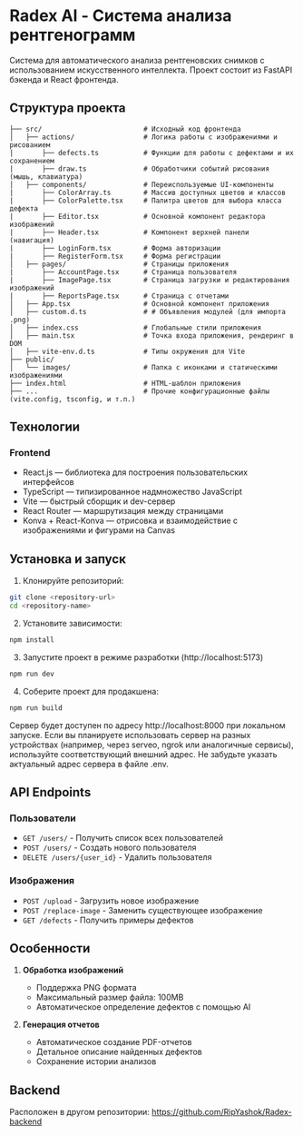 # Radex AI - Система анализа рентгенограмм

Система для автоматического анализа рентгеновских снимков с использованием искусственного интеллекта. Проект состоит из FastAPI бэкенда и React фронтенда.

## Структура проекта

```
├── src/                         # Исходный код фронтенда
│   ├── actions/                 # Логика работы с изображениями и рисованием
|       ├── defects.ts           # Функции для работы с дефектами и их сохранением
|       ├── draw.ts              # Обработчики событий рисования (мышь, клавиатура)
│   ├── components/              # Переиспользуемые UI-компоненты
|       ├── ColorArray.ts        # Массив доступных цветов и классов
|       ├── ColorPalette.tsx     # Палитра цветов для выбора класса дефекта
|       ├── Editor.tsx           # Основной компонент редактора изображений
|       ├── Header.tsx           # Компонент верхней панели (навигация)
|       ├── LoginForm.tsx        # Форма авторизации
|       ├── RegisterForm.tsx     # Форма регистрации  
│   ├── pages/                   # Страницы приложения
|       ├── AccountPage.tsx      # Страница пользователя
|       ├── ImagePage.tsx        # Страница загрузки и редактирования изображений
|       ├── ReportsPage.tsx      # Страница с отчетами
│   ├── App.tsx                  # Основной компонент приложения
│   ├── custom.d.ts              # # Объявления модулей (для импорта .png)
│   ├── index.css                # Глобальные стили приложения
│   ├── main.tsx                 # Точка входа приложения, рендеринг в DOM
│   ├── vite-env.d.ts            # Типы окружения для Vite
├── public/                
│   └── images/                  # Папка с иконками и статическими изображениями
├── index.html                   # HTML-шаблон приложения
├── ...                          # Прочие конфигурационные файлы (vite.config, tsconfig, и т.п.)
```

## Технологии

### Frontend
- React.js — библиотека для построения пользовательских интерфейсов
- TypeScript — типизированное надмножество JavaScript
- Vite — быстрый сборщик и dev-сервер
- React Router — маршрутизация между страницами
- Konva + React-Konva — отрисовка и взаимодействие с изображениями и фигурами на Canvas


## Установка и запуск

1. Клонируйте репозиторий:
```bash
git clone <repository-url>
cd <repository-name>
```

2. Установите зависимости:
```bash
npm install
```

3. Запустите проект в режиме разработки (http://localhost:5173)
```bash
npm run dev
```

4. Соберите проект для продакшена:
```bash
npm run build
```

Сервер будет доступен по адресу http://localhost:8000 при локальном запуске.
Если вы планируете использовать сервер на разных устройствах (например, через serveo, ngrok или аналогичные сервисы), используйте соответствующий внешний адрес. Не забудьте указать актуальный адрес сервера в файле .env.


## API Endpoints

### Пользователи
- `GET /users/` - Получить список всех пользователей
- `POST /users/` - Создать нового пользователя
- `DELETE /users/{user_id}` - Удалить пользователя

### Изображения
- `POST /upload` - Загрузить новое изображение
- `POST /replace-image` - Заменить существующее изображение
- `GET /defects` - Получить примеры дефектов

## Особенности 

1. **Обработка изображений**
   - Поддержка PNG формата
   - Максимальный размер файла: 100MB
   - Автоматическое определение дефектов с помощью AI

2. **Генерация отчетов**
   - Автоматическое создание PDF-отчетов
   - Детальное описание найденных дефектов
   - Сохранение истории анализов

## Backend

Расположен в другом репозитории: https://github.com/RipYashok/Radex-backend
